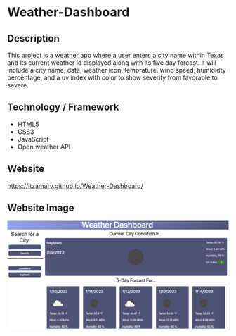 # Weather-Dashboard

## Description
This project is a weather app where a user enters a city name within Texas and its current weather id displayed along with its five day forcast. it will include a city name, date, weather icon, temprature, wind speed, humididty percentage, and a uv index with color to show severity from favorable to severe.

## Technology / Framework
* HTML5
* CSS3
* JavaScript
* Open weather API

## Website
https://itzamary.github.io/Weather-Dashboard/

## Website Image
![](./assets/images/Weather-Dashboard.png)